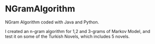 # NGramAlgorithm
NGram Algorithm coded with Java and Python.

I created an n-gram algorithm for 1,2 and 3-grams of Markov Model, and test it on some of the Turkish Novels, which includes 5 novels.
